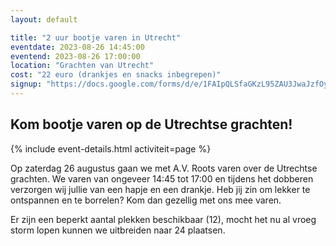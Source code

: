 ```yaml
---
layout: default

title: "2 uur bootje varen in Utrecht"
eventdate: 2023-08-26 14:45:00
eventend: 2023-08-26 17:00:00
location: "Grachten van Utrecht"
cost: "22 euro (drankjes en snacks inbegrepen)"
signup: "https://docs.google.com/forms/d/e/1FAIpQLSfaGKzL95ZAU3JwaJzfOy7vKJhqBCWDHZlEO7GnnHq7hBz0eA/closedform"
---
```


## Kom bootje varen op de Utrechtse grachten!
{% include event-details.html activiteit=page %}

Op zaterdag 26 augustus gaan we met A.V. Roots varen over de Utrechtse grachten. We varen van ongeveer 14:45 tot 17:00 en tijdens het dobberen verzorgen wij jullie van een hapje en een drankje. Heb jij zin om lekker te ontspannen en te borrelen? Kom dan gezellig met ons mee varen.

Er zijn een beperkt aantal plekken beschikbaar (12), mocht het nu al vroeg storm lopen kunnen we uitbreiden naar 24 plaatsen.